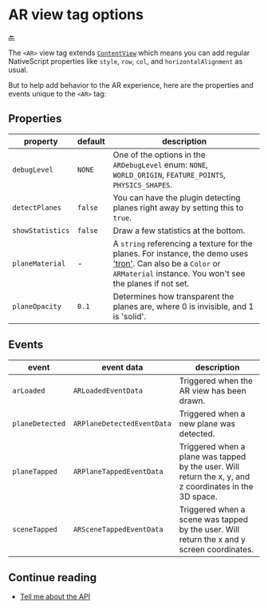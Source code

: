 AR view tag options
===================

[🔙](../README.md)

The `<AR>` view tag extends [`ContentView`](https://docs.nativescript.org/api-reference/classes/_ui_content_view_.contentview.html)
which means you can add regular NativeScript properties like `style`, `row`, `col`, and `horizontalAlignment` as usual.

But to help add behavior to the AR experience, here are the properties and events unique to the `<AR>` tag:

## Properties
|property|default|description
|---|---|---
|`debugLevel`|`NONE`|One of the options in the `ARDebugLevel` enum: `NONE`, `WORLD_ORIGIN`, `FEATURE_POINTS`, `PHYSICS_SHAPES`.
|`detectPlanes`|`false`|You can have the plugin detecting planes right away by setting this to `true`.
|`showStatistics`|`false`|Draw a few statistics at the bottom.
|`planeMaterial`|-|A `string` referencing a texture for the planes. For instance, the demo uses ['tron'](https://github.com/EddyVerbruggen/nativescript-ar/tree/master/demo/app/App_Resources/iOS/Assets.scnassets/Materials/tron). Can also be a `Color` or `ARMaterial` instance. You won't see the planes if not set.  
|`planeOpacity`|`0.1`|Determines how transparent the planes are, where 0 is invisible, and 1 is 'solid'.

## Events
|event|event data|description
|---|---|---
|`arLoaded`|`ARLoadedEventData`|Triggered when the AR view has been drawn.
|`planeDetected`|`ARPlaneDetectedEventData`|Triggered when a new plane was detected.
|`planeTapped`|`ARPlaneTappedEventData`|Triggered when a plane was tapped by the user. Will return the x, y, and z coordinates in the 3D space.
|`sceneTapped`|`ARSceneTappedEventData`|Triggered when a scene was tapped by the user. Will return the x and y screen coordinates.

## Continue reading
- [Tell me about the API](api.md)
